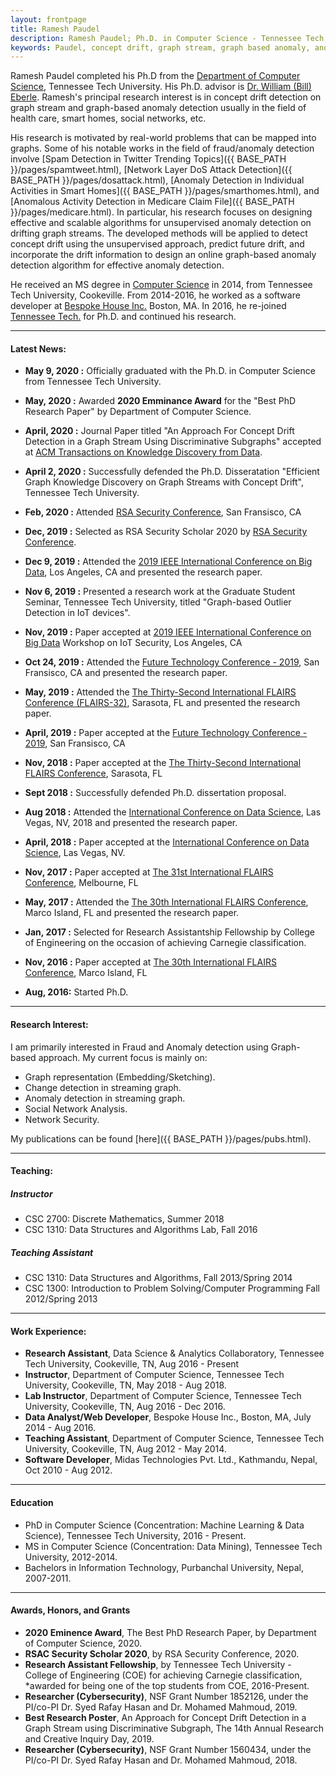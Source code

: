 ```yaml
---
layout: frontpage
title: Ramesh Paudel
description: Ramesh Paudel; Ph.D. in Computer Science - Tennessee Tech University - Cookeville, TN; research in concept drift, graph stream, graph-based anomaly, and machine learning.
keywords: Paudel, concept drift, graph stream, graph based anomaly, anomaly detection
---
```


Ramesh Paudel completed his Ph.D from the [Department of Computer Science](http://www.csc.tntech.edu), Tennessee Tech University. His Ph.D. advisor is [Dr. William (Bill) Eberle](http://users.csc.tntech.edu/~weberle/).
Ramesh's principal research interest is in concept drift detection on graph stream and graph-based anomaly detection usually in the field of health care, smart homes, social networks, etc.

His research is motivated by real-world problems that can be mapped into graphs. Some of his notable works in the field of fraud/anomaly detection involve [Spam Detection in Twitter Trending Topics]({{ BASE_PATH }}/pages/spamtweet.html), [Network Layer DoS Attack Detection]({{ BASE_PATH }}/pages/dosattack.html), [Anomaly Detection in Individual Activities in Smart Homes]({{ BASE_PATH }}/pages/smarthomes.html), and [Anomalous Activity Detection in Medicare Claim File]({{ BASE_PATH }}/pages/medicare.html).
In particular, his research focuses on designing effective and scalable algorithms for unsupervised anomaly detection on drifting graph streams. The developed methods will be applied to detect concept drift using the unsupervised approach, predict future drift, and incorporate the drift information to design an online graph-based anomaly detection algorithm for effective anomaly detection.

He received an MS degree in [Computer Science](http://www.csc.tntech.edu)
in 2014, from Tennessee Tech University, Cookeville. From 2014-2016, he worked as a software developer at [Bespoke House Inc.](http://bespoke.house) Boston, MA. In 2016, he re-joined [Tennessee Tech.](https://www.tntech.edu) for Ph.D. and continued his research.

---
#### Latest News:
* **May 9, 2020 :** Officially graduated with the Ph.D. in Computer Science from Tennessee Tech University.

* **May, 2020 :** Awarded **2020 Emminance Award** for the "Best PhD Research Paper" by Department of Computer Science.

* **April, 2020 :** Journal Paper titled "An Approach For Concept Drift Detection in a Graph Stream Using Discriminative Subgraphs" accepted at [ACM Transactions on Knowledge Discovery from Data](https://dl.acm.org/journal/tkdd).

* **April 2, 2020 :** Successfully defended the Ph.D. Disseratation "Efficient Graph Knowledge Discovery on Graph Streams with
Concept Drift", Tennessee Tech University.

* **Feb, 2020 :** Attended [RSA Security Conference](https://www.rsaconference.com/), San Fransisco, CA

* **Dec, 2019 :** Selected as RSA Security Scholar 2020 by [RSA Security Conference](https://www.rsaconference.com/).

* **Dec 9, 2019 :** Attended the [2019 IEEE International Conference on Big Data](http://bigdataieee.org/BigData2019/), Los Angeles, CA and presented the research paper.

* **Nov 6, 2019 :** Presented a research work at the Graduate Student Seminar, Tennessee Tech University, titled "Graph-based Outlier Detection in IoT devices".

* **Nov, 2019 :** Paper accepted at [2019 IEEE International Conference on Big Data](http://bigdataieee.org/BigData2019/) Workshop on IoT Security, Los Angeles, CA

* **Oct 24, 2019 :** Attended the [Future Technology Conference - 2019](https://saiconference.com/FTC), San Fransisco, CA and presented the research paper.

* **May, 2019 :** Attended the [The Thirty-Second International FLAIRS Conference (FLAIRS-32)](https://sites.google.com/view/flairs-32homepage/home), Sarasota, FL and presented the research paper.

* **April, 2019 :** Paper accepted at the [Future Technology Conference - 2019](https://saiconference.com/FTC), San Fransisco, CA

* **Nov, 2018 :** Paper accepted at the [The Thirty-Second International FLAIRS Conference](https://sites.google.com/view/flairs-32homepage/home),  Sarasota, FL

* **Sept 2018 :** Successfully defended Ph.D. dissertation proposal.

* **Aug 2018 :** Attended the [International Conference on Data Science](https://americancse.org/events/csce2018/proceedings/index_html), Las Vegas, NV, 2018 and presented the research paper.

* **April, 2018 :** Paper accepted at the [International Conference on Data Science](https://americancse.org/events/csce2018/proceedings/index_html), Las Vegas, NV.

* **Nov, 2017 :** Paper accepted at [The 31st International FLAIRS Conference](https://sites.google.com/site/flairs31conference/),  Melbourne, FL

* **May, 2017 :** Attended the [The 30th International FLAIRS Conference](https://sites.google.com/site/flairs30conference/home), Marco Island, FL and presented the research paper.

* **Jan, 2017 :** Selected for Research Assistantship Fellowship by College of Engineering on the occasion of achieving Carnegie classification.

* **Nov, 2016 :** Paper accepted at [The 30th International FLAIRS Conference](https://sites.google.com/site/flairs30conference/home),  Marco Island, FL

* **Aug, 2016:** Started Ph.D. 

---
####  Research Interest:
I am primarily interested in Fraud and Anomaly detection using Graph-based approach. My current focus is mainly on: 
* Graph representation (Embedding/Sketching).
* Change detection in streaming graph.
* Anomaly detection in streaming graph.
* Social Network Analysis.
* Network Security.

My publications can be found [here]({{ BASE_PATH }}/pages/pubs.html). 

---
#### Teaching:

##### Instructor

* CSC 2700: Discrete Mathematics, Summer 2018
* CSC 1310: Data Structures and Algorithms Lab, Fall 2016

##### Teaching Assistant
* CSC 1310: Data Structures and Algorithms, Fall 2013/Spring 2014
* CSC 1300: Introduction to Problem Solving/Computer Programming Fall 2012/Spring 2013

---
#### Work Experience:
* **Research Assistant**, Data Science & Analytics Collaboratory, Tennessee Tech University, Cookeville, TN, Aug 2016 - Present
* **Instructor**, Department of Computer Science, Tennessee Tech University, Cookeville, TN, May 2018 - Aug 2018.
* **Lab Instructor**, Department of Computer Science, Tennessee Tech University, Cookeville, TN, Aug 2016 - Dec 2016.
* **Data Analyst/Web Developer**, Bespoke House Inc., Boston, MA, July 2014 - Aug 2016.
* **Teaching Assistant**, Department of Computer Science, Tennessee Tech University, Cookeville, TN, Aug 2012 - May 2014.
* **Software Developer**, Midas Technologies Pvt. Ltd., Kathmandu, Nepal, Oct 2010 - Aug 2012.

---
####  Education
* PhD in Computer Science (Concentration: Machine Learning & Data Science), Tennessee Tech University, 2016 - Present.
* MS in Computer Science (Concentration: Data Mining), Tennessee Tech University, 2012-2014.
* Bachelors in Information Technology, Purbanchal University, Nepal, 2007-2011.

---
####  Awards, Honors, and Grants
* **2020 Eminence Award**, The Best PhD Research Paper, by Department of Computer Science, 2020.
* **RSAC Security Scholar 2020**, by RSA Security Conference, 2020.
* **Research Assistant Fellowship**, by Tennessee Tech University - College of Engineering (COE) for achieving Carnegie classification, *awarded for being one of the top students from COE, 2016-Present.
* **Researcher (Cybersecurity)**, NSF Grant Number 1852126, under the PI/co-PI Dr. Syed Rafay Hasan and Dr. Mohamed Mahmoud, 2019.
* **Best Research Poster**, An Approach for Concept Drift Detection in a Graph Stream using Discriminative Subgraph, The 14th Annual Research and Creative Inquiry Day, 2019.
* **Researcher (Cybersecurity)**, NSF Grant Number 1560434, under the PI/co-PI Dr. Syed Rafay Hasan and Dr. Mohamed Mahmoud, 2018.